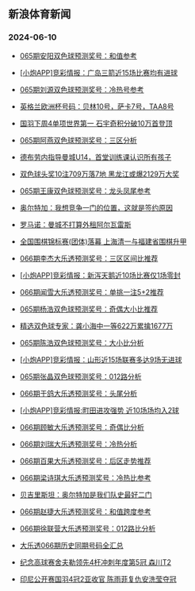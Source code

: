 ## 新浪体育新闻 
### 2024-06-10

+ [065期安阳双色球预测奖号：和值参考](https://sports.sina.com.cn/l/2024-06-09/doc-inaycmqk0367519.shtml)

+ [[小炮APP]竞彩情报：广岛三箭近15场比赛均有进球](https://sports.sina.com.cn/l/2024-06-09/doc-inayayyn6171329.shtml)

+ [065期刘源双色球预测奖号：冷热号参考](https://sports.sina.com.cn/l/2024-06-09/doc-inaycmqk0367902.shtml)

+ [英格兰欧洲杯号码：贝林10号，萨卡7号，TAA8号](https://sports.sina.com.cn/g/2024-06-08/doc-inaxzxnt3949309.shtml)

+ [国羽下周4单项世界第一 石宇奇积分破10万首登顶](https://sports.sina.com.cn/others/badmin/2024-06-09/doc-inayeamy5658018.shtml)

+ [065期阿燕双色球预测奖号：三区分析](https://sports.sina.com.cn/l/2024-06-09/doc-inaycmqk0367821.shtml)

+ [德布劳内指导曼城U14，首堂训练课认识所有孩子](https://sports.sina.com.cn/g/2024-06-08/doc-inaxzxny6678491.shtml)

+ [双色球头奖10注709万落7地 黑龙江或爆2129万大奖](https://sports.sina.com.cn/l/2024-06-09/doc-inayeamy5666244.shtml)

+ [065期王康双色球预测奖号：龙头凤尾参考](https://sports.sina.com.cn/l/2024-06-09/doc-inaycmqk0367256.shtml)

+ [奥尔特加：我想竞争一门的位置，这就是签约原因](https://sports.sina.com.cn/g/2024-06-09/doc-inayacur3821490.shtml)

+ [罗马诺：曼城不打算外租阿尔瓦雷斯](https://sports.sina.com.cn/g/2024-06-08/doc-inaxzxnt3952085.shtml)

+ [全国围棋锦标赛(团体)落幕 上海清一与福建省围棋升甲](https://sports.sina.com.cn/go/2024-06-09/doc-inaycfhn0455297.shtml)

+ [066期李杰大乐透预测奖号：三区区间比推荐](https://sports.sina.com.cn/l/2024-06-09/doc-inaycmqh5986540.shtml)

+ [[小炮APP]竞彩情报：新泻天鹅近10场比赛仅1场零封](https://sports.sina.com.cn/l/2024-06-09/doc-inayayyn6168752.shtml)

+ [066期闻雪大乐透预测奖号：单挑一注5+2推荐](https://sports.sina.com.cn/l/2024-06-09/doc-inaycmqh5987001.shtml)

+ [065期杨浩双色球预测奖号：奇偶大小比推荐](https://sports.sina.com.cn/l/2024-06-09/doc-inaycmqh5985647.shtml)

+ [精选双色球专家：龚小海中一等622万累擒1677万](https://sports.sina.com.cn/l/2024-06-09/doc-inaycfhc3331566.shtml)

+ [065期陈浩双色球预测奖号：大小比分析](https://sports.sina.com.cn/l/2024-06-09/doc-inaycmqk0367460.shtml)

+ [[小炮APP]竞彩情报：山形近15场联赛多达9场无进球](https://sports.sina.com.cn/l/2024-06-09/doc-inayausq6268141.shtml)

+ [065期张晶双色球预测奖号：012路分析](https://sports.sina.com.cn/l/2024-06-09/doc-inaycmqk0367102.shtml)

+ [066期于鸽大乐透预测奖号：头尾分析](https://sports.sina.com.cn/l/2024-06-09/doc-inaycmqh5986195.shtml)

+ [[小炮APP]竞彩情报:町田进攻强势 近10场场均入2球](https://sports.sina.com.cn/l/2024-06-09/doc-inayausi3542769.shtml)

+ [066期顾敏大乐透预测奖号：奇偶比分析](https://sports.sina.com.cn/l/2024-06-09/doc-inaycmqk0368729.shtml)

+ [066期刘瑞大乐透预测奖号：冷热分析](https://sports.sina.com.cn/l/2024-06-09/doc-inaycmqk0369182.shtml)

+ [066期百果大乐透预测奖号：后区走势推荐](https://sports.sina.com.cn/l/2024-06-09/doc-inaycmqh5986804.shtml)

+ [066期梁诗琪大乐透预测奖号：冷热比参考](https://sports.sina.com.cn/l/2024-06-09/doc-inaycmqk0368816.shtml)

+ [贝吉里斯坦：奥尔特加是我们队史最好二门](https://sports.sina.com.cn/g/2024-06-09/doc-inayacuw6548556.shtml)

+ [066期赵捷大乐透预测奖号：和值跨度参考](https://sports.sina.com.cn/l/2024-06-09/doc-inaycmqk0368585.shtml)

+ [066期徐联营大乐透预测奖号：012路比分析](https://sports.sina.com.cn/l/2024-06-09/doc-inaycmqh5986312.shtml)

+ [大乐透066期历史同期号码全汇总](https://sports.sina.com.cn/l/2024-06-09/doc-inaycmqh5975613.shtml)

+ [纪念高球赛舍夫勒领先4杆冲刺年度第5冠 森川T2](https://sports.sina.com.cn/golf/pgatour/2024-06-09/doc-inayayyf3424747.shtml)

+ [印尼公开赛国羽4冠2亚收官 陈雨菲复仇安洗莹夺冠](https://sports.sina.com.cn/others/badmin/2024-06-09/doc-inaycwea5774687.shtml)

